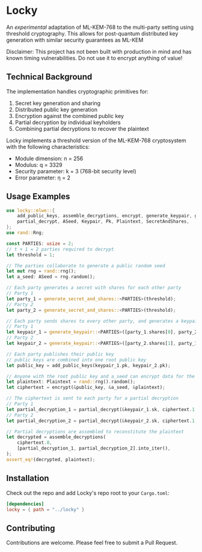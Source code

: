 # Locky

An _experimental_ adaptation of ML-KEM-768 to the multi-party setting using threshold cryptography. This allows for post-quantum
distributed key generation with similar security guarantees as ML-KEM

Disclaimer: This project has not been built with production in mind and has known timing vulnerabilities. Do not
use it to encrypt anything of value!

## Technical Background

The implementation handles cryptographic primitives for:

1. Secret key generation and sharing
2. Distributed public key generation
3. Encryption against the combined public key
4. Partial decryption by individual keyholders
5. Combining partial decryptions to recover the plaintext

Locky implements a threshold version of the ML-KEM-768 cryptosystem with the following characteristics:

- Module dimension: n = 256
- Modulus: q = 3329
- Security parameter: k = 3 (768-bit security level)
- Error parameter: η = 2

## Usage Examples

```rust
use locky::mlwe::{
    add_public_keys, assemble_decryptions, encrypt, generate_keypair, generate_secret_and_shares,
    partial_decrypt, ASeed, Keypair, Pk, Plaintext, SecretAndShares,
};
use rand::Rng;

const PARTIES: usize = 2;
// t + 1 = 2 parties required to decrypt
let threshold = 1;

// The parties collaborate to generate a public random seed
let mut rng = rand::rng();
let a_seed: ASeed = rng.random();

// Each party generates a secret with shares for each other party
// Party 1
let party_1 = generate_secret_and_shares::<PARTIES>(threshold);
// Party 2
let party_2 = generate_secret_and_shares::<PARTIES>(threshold);

// Each party sends shares to every other party, and generates a keypair from them
// Party 1
let keypair_1 = generate_keypair::<PARTIES>([party_1.shares[0], party_2.shares[0]], &a_seed);
// Party 2
let keypair_2 = generate_keypair::<PARTIES>([party_2.shares[1], party_1.shares[1]], &a_seed);

// Each party publishes their public key
// public keys are combined into one root public key
let public_key = add_public_keys(keypair_1.pk, keypair_2.pk);

// Anyone with the root public key and a_seed can encrypt data for the parties to decrypt
let plaintext: Plaintext = rand::rng().random();
let ciphertext = encrypt(&public_key, &a_seed, &plaintext);

// The ciphertext is sent to each party for a partial decryption
// Party 1
let partial_decryption_1 = partial_decrypt(&keypair_1.sk, ciphertext.1, &[1, 2]);
// Party 2
let partial_decryption_2 = partial_decrypt(&keypair_2.sk, ciphertext.1, &[1, 2]);

// Partial decryptions are assembled to reconstitute the plaintext
let decrypted = assemble_decryptions(
    ciphertext.0,
    [partial_decryption_1, partial_decryption_2].into_iter(),
);
assert_eq!(decrypted, plaintext);
```

## Installation

Check out the repo and add Locky's repo root to your `Cargo.toml`:

```toml
[dependencies]
locky = { path = "../locky" }
```

## Contributing

Contributions are welcome. Please feel free to submit a Pull Request.